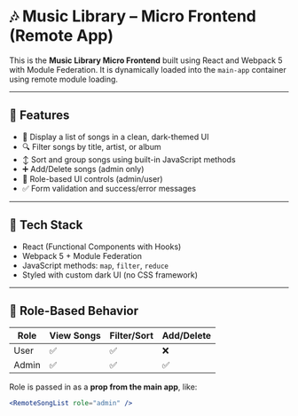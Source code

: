 # 🎶 Music Library – Micro Frontend (Remote App)

This is the **Music Library Micro Frontend** built using React and Webpack 5 with Module Federation. It is dynamically loaded into the `main-app` container using remote module loading.

---

## 🚀 Features

- 🎵 Display a list of songs in a clean, dark-themed UI
- 🔍 Filter songs by title, artist, or album
- ↕️ Sort and group songs using built-in JavaScript methods
- ➕ Add/Delete songs (admin only)
- 🔐 Role-based UI controls (admin/user)
- ✅ Form validation and success/error messages

---

## 🧰 Tech Stack

- React (Functional Components with Hooks)
- Webpack 5 + Module Federation
- JavaScript methods: `map`, `filter`, `reduce`
- Styled with custom dark UI (no CSS framework)

---

## 👥 Role-Based Behavior

| Role   | View Songs | Filter/Sort | Add/Delete |
|--------|------------|-------------|------------|
| User   | ✅         | ✅          | ❌       | 
| Admin  | ✅         | ✅          | ✅       |

Role is passed in as a **prop from the main app**, like:

```jsx
<RemoteSongList role="admin" />
